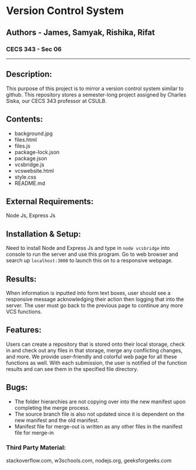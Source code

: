 # Version Control System
## Authors - James, Samyak, Rishika, Rifat
### CECS 343 - Sec 06 

---

## Description:
This purpose of this project is to mirror a version control system similar to github. This repository stores a semester-long project assigned by Charles Siska, our CECS 343 professor at CSULB.

## Contents: 
- background.jpg
- files.html
- files.js
- package-lock.json
- package.json
- vcsbridge.js
- vcswebsite.html
- style.css
- README.md 

## External Requirements: 
Node Js, Express Js

## Installation & Setup: 
Need to install Node and Express Js and type in `node vcsbridge` into console to run the server and use this program. Go to web browser and search up `localhost:3000` to launch this on to a responsive webpage. 

## Results: 
When information is inputted into form text boxes, user should see a responsive message acknowledging their action then logging that into the server. The user must go back to the previous page to continue any more VCS functions.

## Features: 
Users can create a repository that is stored onto their local storage, check in and check out any files in that storage, merge any conflicting changes, and more. We provide user-friendly and colorful web page for all these functions as well. With each submission, the user is notified of the function results and can see them in the specified file directory.

## Bugs: 
- The folder hierarchies are not copying over into the new manifest upon completing the merge process.
- The source branch file is also not updated since it is dependent on the new manifest and the old manifest.
- Manifest file for merge-out is written as any other files in the manifest file for merge-in

### Third Party Material:
stackoverflow.com, w3schools.com, nodejs.org, geeksforgeeks.com
